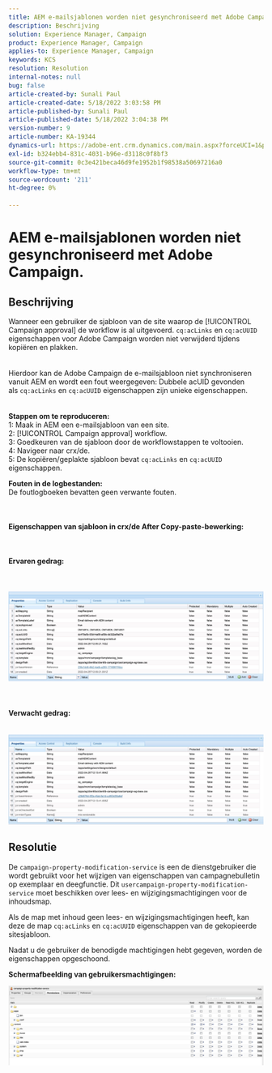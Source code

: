 ```yaml
---
title: AEM e-mailsjablonen worden niet gesynchroniseerd met Adobe Campaign.
description: Beschrijving
solution: Experience Manager, Campaign
product: Experience Manager, Campaign
applies-to: Experience Manager, Campaign
keywords: KCS
resolution: Resolution
internal-notes: null
bug: false
article-created-by: Sunali Paul
article-created-date: 5/18/2022 3:03:58 PM
article-published-by: Sunali Paul
article-published-date: 5/18/2022 3:04:38 PM
version-number: 9
article-number: KA-19344
dynamics-url: https://adobe-ent.crm.dynamics.com/main.aspx?forceUCI=1&pagetype=entityrecord&etn=knowledgearticle&id=69a1eeb9-bbd6-ec11-a7b5-000d3a3adbfc
exl-id: b324ebb4-831c-4031-b96e-d3118c0f8bf3
source-git-commit: 0c3e421beca46d9fe1952b1f98538a50697216a0
workflow-type: tm+mt
source-wordcount: '211'
ht-degree: 0%

---
```


# AEM e-mailsjablonen worden niet gesynchroniseerd met Adobe Campaign.

## Beschrijving

Wanneer een gebruiker de sjabloon van de site waarop de [!UICONTROL Campaign approval] de workflow is al uitgevoerd. `cq:acLinks` en `cq:acUUID` eigenschappen voor Adobe Campaign worden niet verwijderd tijdens kopiëren en plakken.
<br> <br><br>Hierdoor kan de Adobe Campaign de e-mailsjabloon niet synchroniseren vanuit AEM en wordt een fout weergegeven: Dubbele acUID gevonden als `cq:acLinks` en `cq:acUUID` eigenschappen zijn unieke eigenschappen.
<br> <br><br><b>Stappen om te reproduceren:</b>
<br>1: Maak in AEM een e-mailsjabloon van een site.
<br>2: [!UICONTROL Campaign approval] workflow.
<br>3: Goedkeuren van de sjabloon door de workflowstappen te voltooien.
<br>4: Navigeer naar crx/de.
<br>5: De kopiëren/geplakte sjabloon bevat `cq:acLinks` en `cq:acUUID` eigenschappen.

<b>Fouten in de logbestanden:</b>
<br>De foutlogboeken bevatten geen verwante fouten.<br><br> <br><br><b>Eigenschappen van sjabloon in crx/de After Copy-paste-bewerking:</b><br><br> <br><br><b>Ervaren gedrag:</b><br><br> <br><br>![](assets/___6aa1eeb9-bbd6-ec11-a7b5-000d3a3adbfc___.jpeg)<br><br> <br><br><b>Verwacht gedrag:</b>
<br> <br><br>![](assets/___6ca1eeb9-bbd6-ec11-a7b5-000d3a3adbfc___.jpeg)

## Resolutie


De `campaign-property-modification-service` is een de dienstgebruiker die wordt gebruikt voor het wijzigen van eigenschappen van campagnebulletin op exemplaar en deegfunctie.
Dit `usercampaign-property-modification-service` moet beschikken over lees- en wijzigingsmachtigingen voor de inhoudsmap.

Als de map met inhoud geen lees- en wijzigingsmachtigingen heeft, kan deze de map `cq:acLinks` en `cq:acUUID` eigenschappen van de gekopieerde sitesjabloon.

Nadat u de gebruiker de benodigde machtigingen hebt gegeven, worden de eigenschappen opgeschoond.

<b>Schermafbeelding van gebruikersmachtigingen:</b>

![](assets/5443ef52-35cc-ec11-a7b5-6045bd00db33.png)
